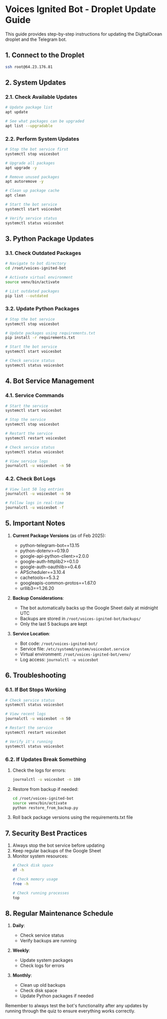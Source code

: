 # Voices Ignited Bot - Droplet Update Guide

This guide provides step-by-step instructions for updating the DigitalOcean droplet and the Telegram bot.

## 1. Connect to the Droplet

```bash
ssh root@64.23.176.81
```

## 2. System Updates

### 2.1. Check Available Updates
```bash
# Update package list
apt update

# See what packages can be upgraded
apt list --upgradable
```

### 2.2. Perform System Updates
```bash
# Stop the bot service first
systemctl stop voicesbot

# Upgrade all packages
apt upgrade -y

# Remove unused packages
apt autoremove -y

# Clean up package cache
apt clean

# Start the bot service
systemctl start voicesbot

# Verify service status
systemctl status voicesbot
```

## 3. Python Package Updates

### 3.1. Check Outdated Packages
```bash
# Navigate to bot directory
cd /root/voices-ignited-bot

# Activate virtual environment
source venv/bin/activate

# List outdated packages
pip list --outdated
```

### 3.2. Update Python Packages
```bash
# Stop the bot service
systemctl stop voicesbot

# Update packages using requirements.txt
pip install -r requirements.txt

# Start the bot service
systemctl start voicesbot

# Check service status
systemctl status voicesbot
```

## 4. Bot Service Management

### 4.1. Service Commands
```bash
# Start the service
systemctl start voicesbot

# Stop the service
systemctl stop voicesbot

# Restart the service
systemctl restart voicesbot

# Check service status
systemctl status voicesbot

# View service logs
journalctl -u voicesbot -n 50
```

### 4.2. Check Bot Logs
```bash
# View last 50 log entries
journalctl -u voicesbot -n 50

# Follow logs in real-time
journalctl -u voicesbot -f
```

## 5. Important Notes

1. **Current Package Versions** (as of Feb 2025):
   - python-telegram-bot==13.15
   - python-dotenv>=0.19.0
   - google-api-python-client>=2.0.0
   - google-auth-httplib2>=0.1.0
   - google-auth-oauthlib>=0.4.6
   - APScheduler==3.10.4
   - cachetools==5.3.2
   - googleapis-common-protos==1.67.0
   - urllib3==1.26.20

2. **Backup Considerations**:
   - The bot automatically backs up the Google Sheet daily at midnight UTC
   - Backups are stored in `/root/voices-ignited-bot/backups/`
   - Only the last 5 backups are kept

3. **Service Location**:
   - Bot code: `/root/voices-ignited-bot/`
   - Service file: `/etc/systemd/system/voicesbot.service`
   - Virtual environment: `/root/voices-ignited-bot/venv/`
   - Log access: `journalctl -u voicesbot`

## 6. Troubleshooting

### 6.1. If Bot Stops Working
```bash
# Check service status
systemctl status voicesbot

# View recent logs
journalctl -u voicesbot -n 50

# Restart the service
systemctl restart voicesbot

# Verify it's running
systemctl status voicesbot
```

### 6.2. If Updates Break Something
1. Check the logs for errors:
   ```bash
   journalctl -u voicesbot -n 100
   ```

2. Restore from backup if needed:
   ```bash
   cd /root/voices-ignited-bot
   source venv/bin/activate
   python restore_from_backup.py
   ```

3. Roll back package versions using the requirements.txt file

## 7. Security Best Practices

1. Always stop the bot service before updating
2. Keep regular backups of the Google Sheet
3. Monitor system resources:
   ```bash
   # Check disk space
   df -h
   
   # Check memory usage
   free -h
   
   # Check running processes
   top
   ```

## 8. Regular Maintenance Schedule

1. **Daily**:
   - Check service status
   - Verify backups are running

2. **Weekly**:
   - Update system packages
   - Check logs for errors

3. **Monthly**:
   - Clean up old backups
   - Check disk space
   - Update Python packages if needed

Remember to always test the bot's functionality after any updates by running through the quiz to ensure everything works correctly.
